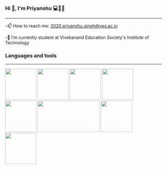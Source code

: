 ### Hi 👋, I'm Priyanshu 💻👨‍💻 
<hr>

-📫 How to reach me:<a> 2020.priyanshu.singh@ves.ac.in</a> 

-🔭 I’m currently student at Vivekanand Education Society's Institute of Technology 

### Languages and tools
<hr>

<div>
<img src="https://user-images.githubusercontent.com/97190545/210179665-7c2718a8-d4f2-4472-ac81-7a01c5a417b1.png" width="100" height="100">
<img src="https://user-images.githubusercontent.com/97190545/210179744-29e349ba-cd4e-4490-8b31-c70747026b83.png" width="100" height="100">
<img src="https://user-images.githubusercontent.com/97190545/210179758-aba125c1-b2a0-4531-aeb2-6eb14b377e6b.png" width="100" height="100">
<img src="https://user-images.githubusercontent.com/97190545/210179763-67270e7c-9ba9-4514-9800-e159bd1e732d.png" width="100" height="100">
<img src="https://user-images.githubusercontent.com/97190545/210179785-6c14d223-85ee-477f-ab56-1d497fe393f6.png" width="100" height="100">
<img src="https://user-images.githubusercontent.com/97190545/210180453-6f2b5b9a-89ef-4754-b6a8-1bc8c2d6b43b.png" width="200" height="100">
<img src="https://user-images.githubusercontent.com/97190545/210179819-ab78a835-e29e-463e-8c19-99e1de75d951.png" width="100" height="100">
<img src="https://user-images.githubusercontent.com/97190545/210180581-efadce8b-c9ad-4ea5-b2e4-e8e8597847bb.png" width="100" height="100">

</div>



